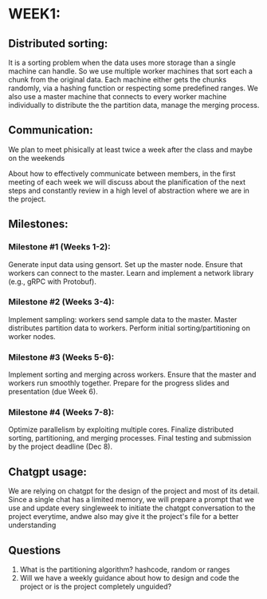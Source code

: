 # WEEK1:

## Distributed sorting:

It is a sorting problem when the data uses more storage than a single machine can handle. So we use multiple worker machines that sort each a chunk from the original data. Each machine either gets the chunks randomly, via a hashing function or respecting some predefined ranges. We also use a master machine that connects to every worker machine individually to distribute the the partition data, manage the merging process.

## Communication:

We plan to meet phisically at least twice a week after the class and maybe on the weekends

About how to effectively communicate between members, in the first meeting of each week we will discuss about the planification of the next steps and constantly review in a high level of abstraction where we are in the project.

## Milestones:

### Milestone #1 (Weeks 1-2):

Generate input data using gensort.
Set up the master node.
Ensure that workers can connect to the master.
Learn and implement a network library (e.g., gRPC with Protobuf).

### Milestone #2 (Weeks 3-4):

Implement sampling: workers send sample data to the master.
Master distributes partition data to workers.
Perform initial sorting/partitioning on worker nodes.

### Milestone #3 (Weeks 5-6):

Implement sorting and merging across workers.
Ensure that the master and workers run smoothly together.
Prepare for the progress slides and presentation (due Week 6).

### Milestone #4 (Weeks 7-8):

Optimize parallelism by exploiting multiple cores.
Finalize distributed sorting, partitioning, and merging processes.
Final testing and submission by the project deadline (Dec 8).

## Chatgpt usage:

We are relying on chatgpt for the design of the project and most of its detail. Since a single chat has a limited memory, we will prepare a prompt that we use and update every singleweek to initiate the chatgpt conversation to the project everytime, andwe also may give it the project's file for a better understanding

## Questions

1. What is the partitioning algorithm? hashcode, random or ranges
2. Will we have a weekly guidance about how to design and code the project or is the project completely unguided?
